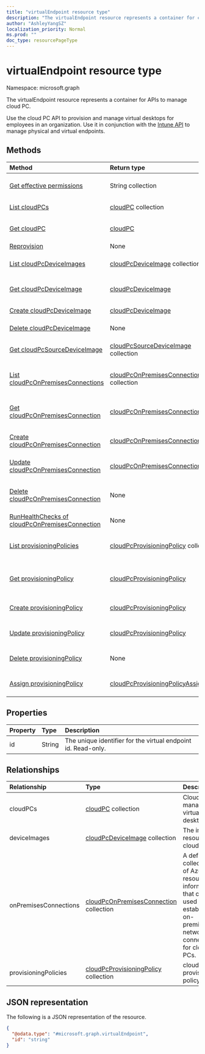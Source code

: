 ```yaml
---
title: "virtualEndpoint resource type"
description: "The virtualEndpoint resource represents a container for cloud PC management functionality."
author: "AshleyYangSZ"
localization_priority: Normal
ms.prod: ""
doc_type: resourcePageType
---
```


# virtualEndpoint resource type

Namespace: microsoft.graph

The virtualEndpoint resource represents a container for APIs to manage cloud PC.

Use the cloud PC API to provision and manage virtual desktops for employees in an organization. Use it in conjunction with the [Intune API](../resources/intune-graph-overview.md) to manage physical and virtual endpoints.

## Methods

|Method|Return type|Description|
|:---|:---|:---|
|[Get effective permissions](../api/virtualendpoint-geteffectivepermissions.md)|String collection|View the effective permissions of the currently authenticated user.|
|[List cloudPCs](../api/virtualendpoint-list-cloudpcs.md)|[cloudPC](../resources/cloudpc.md) collection|List properties and relationships of the [cloudPC](../resources/cloudpc.md) objects.|
|[Get cloudPC](../api/cloudpc-get.md)|[cloudPC](../resources/cloudpc.md)|Read the properties and relationships of a [cloudPC](../resources/cloudpc.md) object.|
|[Reprovision](../api/cloudpc-reprovision.md)|None|Reprovision a [cloudPC](../resources/cloudpc.md) object.|
|[List cloudPcDeviceImages](../api/virtualendpoint-list-deviceimages.md)|[cloudPcDeviceImage](../resources/cloudpcdeviceimage.md) collection|List the properties and relationships of [cloudPcDeviceImage](../resources/cloudpcdeviceimage.md) objects.|
|[Get cloudPcDeviceImage](../api/cloudpcdeviceimage-get.md)|[cloudPcDeviceImage](../resources/cloudpcdeviceimage.md)|Read the properties and relationships of a [cloudPcDeviceImage](../resources/cloudpcdeviceimage.md) object.|
|[Create cloudPcDeviceImage](../api/virtualendpoint-post-deviceimages.md)|[cloudPcDeviceImage](../resources/cloudpcdeviceimage.md)|Create a new [cloudPcDeviceImage](../resources/cloudpcdeviceimage.md) object.|
|[Delete cloudPcDeviceImage](../api/cloudpcdeviceimage-delete.md)|None|Delete a [cloudPcDeviceImage](../resources/cloudpcdeviceimage.md) object.|
|[Get cloudPcSourceDeviceImage](../api/cloudpcdeviceimage-getsourceimages.md)|[cloudPcSourceDeviceImage](../resources/cloudpcsourcedeviceimage.md) collection|Get [cloudPcSourceDeviceImage](../resources/cloudpcsourcedeviceimage.md) objects.|
|[List cloudPcOnPremisesConnections](../api/virtualendpoint-list-onpremisesconnections.md)|[cloudPcOnPremisesConnection](../resources/cloudpconpremisesconnection.md) collection|List properties and relationships of the [cloudPcOnPremisesConnection](../resources/cloudpconpremisesconnection.md) objects.|
|[Get cloudPcOnPremisesConnection](../api/cloudpconpremisesconnection-get.md)|[cloudPcOnPremisesConnection](../resources/cloudpconpremisesconnection.md)|Read the properties and relationships of the [cloudPcOnPremisesConnection](../resources/cloudpconpremisesconnection.md) object.|
|[Create cloudPcOnPremisesConnection](../api/virtualendpoint-post-onpremisesconnections.md)|[cloudPcOnPremisesConnection](../resources/cloudpconpremisesconnection.md)|Create a new [cloudPcOnPremisesConnection](../resources/cloudpconpremisesconnection.md) object.|
|[Update cloudPcOnPremisesConnection](../api/cloudpconpremisesconnection-update.md)|[cloudPcOnPremisesConnection](../resources/cloudpconpremisesconnection.md)|Update the properties of a [cloudPcOnPremisesConnection](../resources/cloudpconpremisesconnection.md) object.|
|[Delete cloudPcOnPremisesConnection](../api/cloudpconpremisesconnection-delete.md)|None|Delete a [cloudPcOnPremisesConnection](../resources/cloudpconpremisesconnection.md) object. You can’t delete an connection that’s in use.|
|[RunHealthChecks of cloudPcOnPremisesConnection](../api/cloudpconpremisesconnection-runhealthcheck.md)|None|Run health checks on the [cloudPcOnPremisesConnection](../resources/cloudpconpremisesconnection.md).|
|[List provisioningPolicies](../api/virtualendpoint-list-provisioningpolicies.md)|[cloudPcProvisioningPolicy](../resources/cloudpcprovisioningpolicy.md) collection|List properties and relationships of the [cloudPcProvisioningPolicy](../resources/cloudpcprovisioningpolicy.md) objects.|
|[Get provisioningPolicy](../api/cloudpcprovisioningpolicy-get.md)|[cloudPcProvisioningPolicy](../resources/cloudpcprovisioningpolicy.md)|Read the properties and relationships of a [cloudPcProvisioningPolicy](../resources/cloudpcprovisioningpolicy.md) object.|
|[Create provisioningPolicy](../api/virtualendpoint-post-provisioningpolicies.md)|[cloudPcProvisioningPolicy](../resources/cloudpcprovisioningpolicy.md)|Create a new [cloudPcProvisioningPolicy](../resources/cloudpcprovisioningpolicy.md) object.|
|[Update provisioningPolicy](../api/cloudpcprovisioningpolicy-update.md)|[cloudPcProvisioningPolicy](../resources/cloudpcprovisioningpolicy.md)|Update the properties of a [cloudPcProvisioningPolicy](../resources/cloudpcprovisioningpolicy.md) object.|
|[Delete provisioningPolicy](../api/cloudpcprovisioningpolicy-delete.md)|None|Delete a [cloudPcProvisioningPolicy](../resources/cloudpcprovisioningpolicy.md) object.|
|[Assign provisioningPolicy](../api/cloudpcprovisioningpolicy-assign.md)|[cloudPcProvisioningPolicyAssignment](../resources/cloudpcprovisioningpolicyassignment.md)|Assign a [cloudPcProvisioningPolicy](../resources/cloudpcprovisioningpolicy.md) to user groups.|

## Properties

|Property|Type|Description|
|:---|:---|:---|
|id|String|The unique identifier for the virtual endpoint id. Read-only.|

## Relationships

|Relationship|Type|Description|
|:---|:---|:---|
|cloudPCs|[cloudPC](../resources/cloudpc.md) collection|Cloud managed virtual desktops.|
|deviceImages|[cloudPcDeviceImage](../resources/cloudpcdeviceimage.md) collection|The image resource on cloud PC.|
|onPremisesConnections|[cloudPcOnPremisesConnection](../resources/cloudpconpremisesconnection.md) collection|A defined collection of Azure resource information that can be used to establish on-premises network connectivity for cloud PCs.|
|provisioningPolicies|[cloudPcProvisioningPolicy](../resources/cloudpcprovisioningpolicy.md) collection|cloud PC provisioning policy.|

## JSON representation

The following is a JSON representation of the resource.
<!-- {
  "blockType": "resource",
  "keyProperty": "id",
  "@odata.type": "microsoft.graph.virtualEndpoint",
  "baseType": "",
  "openType": false
}
-->

``` json
{
  "@odata.type": "#microsoft.graph.virtualEndpoint",
  "id": "string"
}
```
